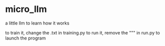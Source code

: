 # micro_llm
a little llm to learn how it works

to train it, change the .txt in training.py
to run it, remove the """ in run.py to launch the program
